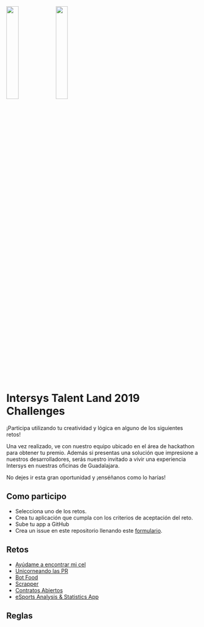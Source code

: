 <img src="https://raw.githubusercontent.com/IntersysConsulting/talent-land-2019-challenges/master/assets/talent-land.png" width="25%" height="25%">

<img src="https://raw.githubusercontent.com/IntersysConsulting/talent-land-2019-challenges/master/assets/intersys-logo.svg?sanitize=true" width="25%" height="25%">

# Intersys Talent Land 2019 Challenges

¡Participa utilizando tu creatividad y lógica en alguno de los siguientes retos!

Una vez realizado, ve con nuestro equipo ubicado en el área de hackathon para obtener tu premio. Además si presentas una solución que impresione a nuestros desarrolladores, serás nuestro invitado a vivir una experiencia Intersys en nuestras oficinas de Guadalajara.

No dejes ir esta gran oportunidad y ¡enséñanos como lo harías!

## Como participo

- Selecciona uno de los retos.
- Crea tu aplicación que cumpla con los criterios de aceptación del reto.
- Sube tu app a GitHub
- Crea un issue en este repositorio llenando este [formulario](https://github.com/IntersysConsulting/talent-land-2019-challenges/issues/new).

## Retos

- [Ayúdame a encontrar mi cel](challenges/find-me.md)
- [Unicorneando las PR](challenges/unicorn-pr.md)
- [Bot Food](challenges/bot-food.md)
- [Scrapper](challenges/scrapper.md)
- [Contratos Abiertos](challenges/open-contracts.md)
- [eSports Analysis & Statistics App](challenges/esports-app.md)

## Reglas
